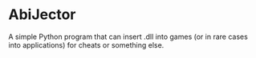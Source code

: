# AbiJector
A simple Python program that can insert .dll into games (or in rare cases into applications) for cheats or something else.
